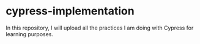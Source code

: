 # cypress-implementation

In this repository, I will upload all the practices I am doing with Cypress for learning purposes.
